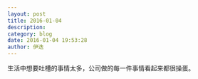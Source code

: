 ```yaml
---
layout: post
title: 2016-01-04
description: 
category: blog
date: 2016-01-04 19:53:28
author: 伊迭
---
```


生活中想要吐槽的事情太多，公司做的每一件事情看起来都很操蛋。